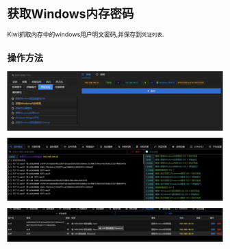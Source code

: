 # 获取Windows内存密码

Kiwi抓取内存中的windows用户明文密码,并保存到`凭证列表`.

## 操作方法

![](img\CredentialAccess_CredentialDumping_KiwiOnLocal\1.webp)

![](img\CredentialAccess_CredentialDumping_KiwiOnLocal\2.webp)

![](img\CredentialAccess_CredentialDumping_KiwiOnLocal\3.webp)


